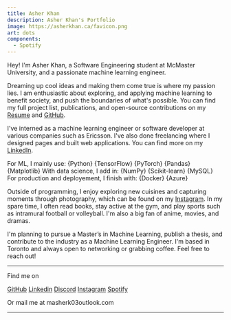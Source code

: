 ```yaml
---
title: Asher Khan
description: Asher Khan's Portfolio
image: https://asherkhan.ca/favicon.png
art: dots
components:
  - Spotify
---
```


Hey! I'm Asher Khan, a Software Engineering student at McMaster University, and a passionate machine learning engineer.

Dreaming up cool ideas and making them come true is where my passion lies. I am enthusiastic about exploring, and applying machine learning to benefit society, and push the boundaries of what's possible. You can find my full project list, publications, and open-source contributions on my <a href="/Asher_Khan_Resume.pdf" target="_blank" rel="noopener noreferrer">Resume</a> and [GitHub](https://github.com/asherk7).

I've interned as a machine learning engineer or software developer at various companies such as Ericsson. I've also done freelancing where I designed pages and built web applications. You can find more on my [LinkedIn](https://www.linkedin.com/in/asher-khan13/).

For ML, I mainly use: {Python} {TensorFlow} {PyTorch} {Pandas} {Matplotlib}
With data science, I add in: {NumPy} {Scikit-learn} {MySQL}
For production and deployement, I finish with: {Docker} {Azure}

Outside of programming, I enjoy exploring new cuisines and capturing moments through photography, which can be found on my [Instagram](https://instagram.com/_asher.kh). In my spare time, I often read books, stay active at the gym, and play sports such as intramural football or volleyball. I'm also a big fan of anime, movies, and dramas.

I'm planning to pursue a Master’s in Machine Learning, publish a thesis, and contribute to the industry as a Machine Learning Engineer. I'm based in Toronto and always open to networking or grabbing coffee. Feel free to reach out!

<div flex-auto />

---

Find me on

<p flex="~ gap-3 wrap" class="mt--4!">
  <a href="https://github.com/asherk7" target="_blank"><span op75 i-simple-icons-github /> GitHub</a>
  <a href="https://www.linkedin.com/in/asher-khan13/" target="_blank"><span op75 i-simple-icons-linkedin /> Linkedin</a>
  <a href="https://discord.com/users/647306838148251648" target="_blank"><span op75 i-simple-icons-discord /> Discord</a>
  <a href="https://www.instagram.com/_asher.kh" target="_blank"><span op75 i-simple-icons-instagram /> Instagram</a>
  <a href="https://open.spotify.com/user/22cjx7umpkdnqnmjnk37n642q?si=bee38c5579cd486e" target="_blank"><span op75 i-simple-icons-spotify /> Spotify</a>
</p>

Or mail me at <span font-mono>masherk03<span i-carbon-at/>outlook.com</span>

---

<Spotify />
